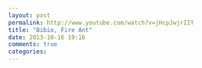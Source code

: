 ```yaml
---
layout: post
permalink: http://www.youtube.com/watch?v=jHcpJwjrIIY
title: "Bibio, Fire Ant"
date: 2013-10-16 19:16
comments: true
categories: 
---
```

